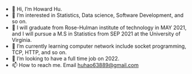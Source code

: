 - 👋 Hi, I’m Howard Hu.
- 👀 I’m interested in Statistics, Data science, Software Development, and so on.
- 🌱 I will graduate from Rose-Hulman institute of technology in MAY 2021, and I will pursue a M.S in Statistics from SEP 2021 at the University of Virginia. 
- 🌱 I’m currently learning computer network include socket programming, TCP, HTTP, and so on.
- 💞️ I’m looking to have a full time job on 2022. 
- 📫 How to reach me. Email huhao63889@gmail.com

<!---
Haohao99/Haohao99 is a ✨ special ✨ repository because its `README.md` (this file) appears on your GitHub profile.
You can click the Preview link to take a look at your changes.
--->
